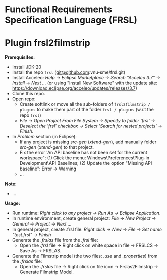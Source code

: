 # Functional Requirements Specification Language (FRSL)
# Plugin frsl2filmstrip

**Prerequisites:**
- Install JDK-20
- Install the repo `frsl` (git@github.com:vnu-sme/frsl.git)
- Install Acceleo: *Help -> Eclipse Marketplace -> Search "Acceleo 3.7" -> Install -> Next ...* (or using "Install New Software" with the update site: https://download.eclipse.org/acceleo/updates/releases/3.7)
- Clone this repo.
- Open repo:
  - Create softlink or move all the sub-folders of `frsl2filmstrip / plugins` to make them part of the folder `frsl / plugins` (w.r.t the repo `frsl`)
  - *File -> Open Project From File System -> Specify to folder 'frsl' -> Deselect the 'frsl' checkbox -> Select 'Search for nested projects' -> Finish*. 
- In *Problem* section (in Eclipse):
  - If any project is missing *src-gen* (*xtend-gen*), add manually folder *src-gen* (*xtend-gen*) to that project.
  - Fix the error 'An API baseline has not been set for the current workspace": (1) Click the menu: Windows\Preferences\Plug-in Development\API Baselines; (2) Update the option "Missing API baseline": Error -> Warning
  - ...

**Note:**
  - ...

**Usage\:**

- Run runtime: *Right click to any project -> Run As -> Eclipse Application*.
- In runtime environment, create general project: *File -> New Project -> General -> Project -> Next ...*
- In general project, create .frsl file: *Right click -> New -> File -> Set name "test.frsl" -> Finish*
- Generate the *.frslas* file from the *.frsl* file:
  - Open the *.frsl* file -> Right click on white space in file -> FRSLCS -> Save As -> FRSLAS.
- Generate the Filmstrip model (the two files: *.use* and *.properties*) from the *.frslas* file:
  - Open the *.frslas* file -> Right click on file icon -> Frslas2Filmstrip -> Generate Filmstrip Model.

